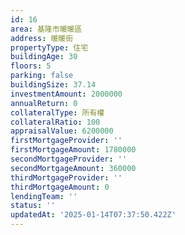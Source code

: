 ```yaml
---
id: 16
area: 基隆市暖暖區
address: 暖暖街
propertyType: 住宅
buildingAge: 30
floors: 5
parking: false
buildingSize: 37.14
investmentAmount: 2000000
annualReturn: 0
collateralType: 所有權
collateralRatio: 100
appraisalValue: 6200000
firstMortgageProvider: ''
firstMortgageAmount: 1780000
secondMortgageProvider: ''
secondMortgageAmount: 360000
thirdMortgageProvider: ''
thirdMortgageAmount: 0
lendingTeam: ''
status: ''
updatedAt: '2025-01-14T07:37:50.422Z'
---
```


